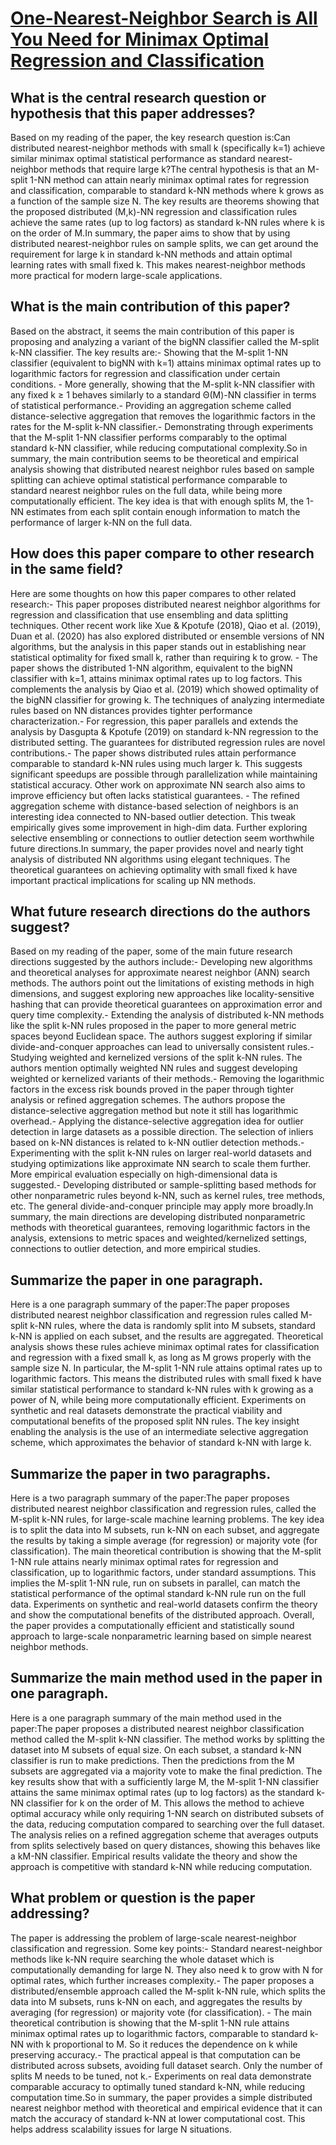 # [One-Nearest-Neighbor Search is All You Need for Minimax Optimal   Regression and Classification](https://arxiv.org/abs/2202.02464)

## What is the central research question or hypothesis that this paper addresses?

 Based on my reading of the paper, the key research question is:Can distributed nearest-neighbor methods with small k (specifically k=1) achieve similar minimax optimal statistical performance as standard nearest-neighbor methods that require large k?The central hypothesis is that an M-split 1-NN method can attain nearly minimax optimal rates for regression and classification, comparable to standard k-NN methods where k grows as a function of the sample size N. The key results are theorems showing that the proposed distributed (M,k)-NN regression and classification rules achieve the same rates (up to log factors) as standard k-NN rules where k is on the order of M.In summary, the paper aims to show that by using distributed nearest-neighbor rules on sample splits, we can get around the requirement for large k in standard k-NN methods and attain optimal learning rates with small fixed k. This makes nearest-neighbor methods more practical for modern large-scale applications.


## What is the main contribution of this paper?

 Based on the abstract, it seems the main contribution of this paper is proposing and analyzing a variant of the bigNN classifier called the M-split k-NN classifier. The key results are:- Showing that the M-split 1-NN classifier (equivalent to bigNN with k=1) attains minimax optimal rates up to logarithmic factors for regression and classification under certain conditions. - More generally, showing that the M-split k-NN classifier with any fixed k ≥ 1 behaves similarly to a standard Θ(M)-NN classifier in terms of statistical performance.- Providing an aggregation scheme called distance-selective aggregation that removes the logarithmic factors in the rates for the M-split k-NN classifier.- Demonstrating through experiments that the M-split 1-NN classifier performs comparably to the optimal standard k-NN classifier, while reducing computational complexity.So in summary, the main contribution seems to be theoretical and empirical analysis showing that distributed nearest neighbor rules based on sample splitting can achieve optimal statistical performance comparable to standard nearest neighbor rules on the full data, while being more computationally efficient. The key idea is that with enough splits M, the 1-NN estimates from each split contain enough information to match the performance of larger k-NN on the full data.


## How does this paper compare to other research in the same field?

 Here are some thoughts on how this paper compares to other related research:- This paper proposes distributed nearest neighbor algorithms for regression and classification that use ensembling and data splitting techniques. Other recent work like Xue & Kpotufe (2018), Qiao et al. (2019), Duan et al. (2020) has also explored distributed or ensemble versions of NN algorithms, but the analysis in this paper stands out in establishing near statistical optimality for fixed small k, rather than requiring k to grow. - The paper shows the distributed 1-NN algorithm, equivalent to the bigNN classifier with k=1, attains minimax optimal rates up to log factors. This complements the analysis by Qiao et al. (2019) which showed optimality of the bigNN classifier for growing k. The techniques of analyzing intermediate rules based on NN distances provides tighter performance characterization.- For regression, this paper parallels and extends the analysis by Dasgupta & Kpotufe (2019) on standard k-NN regression to the distributed setting. The guarantees for distributed regression rules are novel contributions.- The paper shows distributed rules attain performance comparable to standard k-NN rules using much larger k. This suggests significant speedups are possible through parallelization while maintaining statistical accuracy. Other work on approximate NN search also aims to improve efficiency but often lacks statistical guarantees. - The refined aggregation scheme with distance-based selection of neighbors is an interesting idea connected to NN-based outlier detection. This tweak empirically gives some improvement in high-dim data. Further exploring selective ensembling or connections to outlier detection seem worthwhile future directions.In summary, the paper provides novel and nearly tight analysis of distributed NN algorithms using elegant techniques. The theoretical guarantees on achieving optimality with small fixed k have important practical implications for scaling up NN methods.


## What future research directions do the authors suggest?

 Based on my reading of the paper, some of the main future research directions suggested by the authors include:- Developing new algorithms and theoretical analyses for approximate nearest neighbor (ANN) search methods. The authors point out the limitations of existing methods in high dimensions, and suggest exploring new approaches like locality-sensitive hashing that can provide theoretical guarantees on approximation error and query time complexity.- Extending the analysis of distributed k-NN methods like the split k-NN rules proposed in the paper to more general metric spaces beyond Euclidean space. The authors suggest exploring if similar divide-and-conquer approaches can lead to universally consistent rules.- Studying weighted and kernelized versions of the split k-NN rules. The authors mention optimally weighted NN rules and suggest developing weighted or kernelized variants of their methods.- Removing the logarithmic factors in the excess risk bounds proved in the paper through tighter analysis or refined aggregation schemes. The authors propose the distance-selective aggregation method but note it still has logarithmic overhead.- Applying the distance-selective aggregation idea for outlier detection in large datasets as a possible direction. The selection of inliers based on k-NN distances is related to k-NN outlier detection methods.- Experimenting with the split k-NN rules on larger real-world datasets and studying optimizations like approximate NN search to scale them further. More empirical evaluation especially on high-dimensional data is suggested.- Developing distributed or sample-splitting based methods for other nonparametric rules beyond k-NN, such as kernel rules, tree methods, etc. The general divide-and-conquer principle may apply more broadly.In summary, the main directions are developing distributed nonparametric methods with theoretical guarantees, removing logarithmic factors in the analysis, extensions to metric spaces and weighted/kernelized settings, connections to outlier detection, and more empirical studies.


## Summarize the paper in one paragraph.

 Here is a one paragraph summary of the paper:The paper proposes distributed nearest neighbor classification and regression rules called M-split k-NN rules, where the data is randomly split into M subsets, standard k-NN is applied on each subset, and the results are aggregated. Theoretical analysis shows these rules achieve minimax optimal rates for classification and regression with a fixed small k, as long as M grows properly with the sample size N. In particular, the M-split 1-NN rule attains optimal rates up to logarithmic factors. This means the distributed rules with small fixed k have similar statistical performance to standard k-NN rules with k growing as a power of N, while being more computationally efficient. Experiments on synthetic and real datasets demonstrate the practical viability and computational benefits of the proposed split NN rules. The key insight enabling the analysis is the use of an intermediate selective aggregation scheme, which approximates the behavior of standard k-NN with large k.


## Summarize the paper in two paragraphs.

 Here is a two paragraph summary of the paper:The paper proposes distributed nearest neighbor classification and regression rules, called the M-split k-NN rules, for large-scale machine learning problems. The key idea is to split the data into M subsets, run k-NN on each subset, and aggregate the results by taking a simple average (for regression) or majority vote (for classification). The main theoretical contribution is showing that the M-split 1-NN rule attains nearly minimax optimal rates for regression and classification, up to logarithmic factors, under standard assumptions. This implies the M-split 1-NN rule, run on subsets in parallel, can match the statistical performance of the optimal standard k-NN rule run on the full data. Experiments on synthetic and real-world datasets confirm the theory and show the computational benefits of the distributed approach. Overall, the paper provides a computationally efficient and statistically sound approach to large-scale nonparametric learning based on simple nearest neighbor methods.


## Summarize the main method used in the paper in one paragraph.

 Here is a one paragraph summary of the main method used in the paper:The paper proposes a distributed nearest neighbor classification method called the M-split k-NN classifier. The method works by splitting the dataset into M subsets of equal size. On each subset, a standard k-NN classifier is run to make predictions. Then the predictions from the M subsets are aggregated via a majority vote to make the final prediction. The key results show that with a sufficiently large M, the M-split 1-NN classifier attains the same minimax optimal rates (up to log factors) as the standard k-NN classifier for k on the order of M. This allows the method to achieve optimal accuracy while only requiring 1-NN search on distributed subsets of the data, reducing computation compared to searching over the full dataset. The analysis relies on a refined aggregation scheme that averages outputs from splits selectively based on query distances, showing this behaves like a kM-NN classifier. Empirical results validate the theory and show the approach is competitive with standard k-NN while reducing computation.


## What problem or question is the paper addressing?

 The paper is addressing the problem of large-scale nearest-neighbor classification and regression. Some key points:- Standard nearest-neighbor methods like k-NN require searching the whole dataset which is computationally demanding for large N. They also need k to grow with N for optimal rates, which further increases complexity.- The paper proposes a distributed/ensemble approach called the M-split k-NN rule, which splits the data into M subsets, runs k-NN on each, and aggregates the results by averaging (for regression) or majority vote (for classification). - The main theoretical contribution is showing that the M-split 1-NN rule attains minimax optimal rates up to logarithmic factors, comparable to standard k-NN with k proportional to M. So it reduces the dependence on k while preserving accuracy.- The practical appeal is that computation can be distributed across subsets, avoiding full dataset search. Only the number of splits M needs to be tuned, not k.- Experiments on real data demonstrate comparable accuracy to optimally tuned standard k-NN, while reducing computation time.So in summary, the paper provides a simple distributed nearest neighbor method with theoretical and empirical evidence that it can match the accuracy of standard k-NN at lower computational cost. This helps address scalability issues for large N situations.
